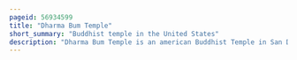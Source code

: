```yaml
---
pageid: 56934599
title: "Dharma Bum Temple"
short_summary: "Buddhist temple in the United States"
description: "Dharma Bum Temple is an american Buddhist Temple in San Diego, California. The Temple focuses on being an Introductory Center for Beginner to learn Buddhism and aims to provide an Opportunity for american Buddhists to Practice Buddhism in the Comfort of their own Culture. It has roots in taiwanese Buddhism and the Fo Guang shan Order but Identifies with ecumenical Buddhism or interdenominational Buddhism."
---
```

